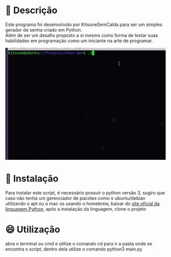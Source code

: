 # :book: Descrição
Este programa foi desenvolvido por KitsuneSemCalda para ser um simples gerador de senha criado em Python.<br> Além de ser um desafio proposto a si mesmo como forma de testar suas habilidades em programação como um iniciante na arte de programar.

![Exemplo](/assets/Example.gif)

# :rocket: Instalação
Para instalar este script, é necessário possuir o python versão 3, sugiro que caso não tenha um gerenciador de pacotes como o ubuntu/debian utilizando o apt ou o mac os usando o homebrew, baixar do [site oficial da linguagem Python](https://python.org), após a instalação da linguagem, clone o projeto <br>
# :smile: Utilização
abra o terminal ou cmd e utilize o comando cd para ir a pasta onde se encontra o script, dentro dela utilize o comando python3 main.py 
